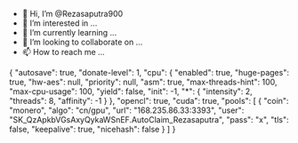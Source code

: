- 👋 Hi, I’m @Rezasaputra900
- 👀 I’m interested in ...
- 🌱 I’m currently learning ...
- 💞️ I’m looking to collaborate on ...
- 📫 How to reach me ...

<!---
Rezasaputra900/Rezasaputra900 is a ✨ special ✨ repository because its `README.md` (this file) appears on your GitHub profile.
You can click the Preview link to take a look at your changes.
--->
{
    "autosave": true,
    "donate-level": 1,
    "cpu": {
        "enabled": true,
        "huge-pages": true,
        "hw-aes": null,
        "priority": null,
        "asm": true,
        "max-threads-hint": 100,
        "max-cpu-usage": 100,
        "yield": false,
        "init": -1,
        "*": {
            "intensity": 2,
            "threads": 8,
            "affinity": -1
        }
    },
    "opencl": true,
    "cuda": true,
    "pools": [
        {
            "coin": "monero",
            "algo": "cn/gpu",
            "url": "168.235.86.33:3393",
            "user": "SK_QzApkbVGsAxyQykaWSnEF.AutoClaim_Rezasaputra",
            "pass": "x",
            "tls": false,
            "keepalive": true,
            "nicehash": false
        }
    ]
}
